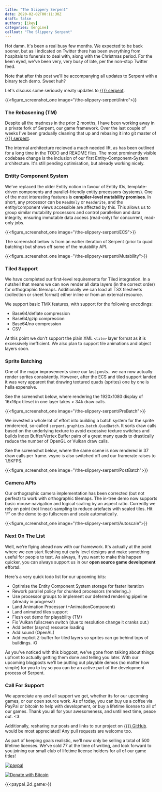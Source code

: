 ```yaml
---
title: "The Slippery Serpent"
date: 2020-02-02T00:11:30Z
draft: false
authors: [ikey]
categories: [engine]
callout: "The Slippery Serpent"
---
```


Hot damn. It's been a real busy few months. We expected to be back sooner, but
as I indicated on Twitter there has been everything from hospitals to funerals
to deal with, along with the Christmas period. For the keen eyed, we've been
very, very busy of late, per the non-stop Twitter feed.

Note that after this post we'll be accompanying all updates to Serpent with
a binary tech demo. Sweet huh?

Let's discuss some seriously meaty updates to [{{<fontawesome fab fa-github>}} serpent](https://github.com/lispysnake/serpent).

{{<figure_screenshot_one image="/the-slippery-serpent/Intro">}}


### The Rebasening (TM)

Despite all the madness in the prior 2 months, I have been working away in a private
fork of Serpent, our game framework. Over the last couple of weeks I've been gradually
cleaning that up and rebasing it into git master of [{{<fontawesome fab fa-github>}} serpent](https://github.com/lispysnake/serpent).

The internal architecture recieved a much needed lift, as has been outlined for a
long time in the TODO and README files. The most prominently visible codebase change
is the inclusion of our first Entity-Component-System architecture. It's still
pending optimisation, but already working nicely.

### Entity Component System

We've replaced the older Entity notion in favour of Entity IDs, template-driven
components and parallel-friendly entity processors (systems). One of the most
interesting features is **compiler-level mutability promises**. In short, any
processor can be `ReadOnly` or `ReadWrite`, and the entity/component views
accessible are affected by this. This allows us to group similar mutability
processors and control parallelism and data integrity, ensuring immutable
data access (read-only) for concurrent, read-only jobs.

{{<figure_screenshot_one image="/the-slippery-serpent/ECS">}}

The screenshot below is from an earlier iteration of Serpent (prior to quad batching)
but shows off some of the mutability API.

{{<figure_screenshot_one image="/the-slippery-serpent/Mutability">}}

### Tiled Support

We have completed our first-level requirements for Tiled integration. In a nutshell
that means we can now render all data layers (in the correct order) for orthographic
tilemaps. Additionally we can load all TSX tilesheets (collection or sheet format)
either inline or from an external resource.

We support basic TMX features, with support for the following encodings:

 - Base64/deflate compression
 - Base64/gzip compression
 - Base64/no compression
 - CSV

At this point we don't support the plain XML `<tile>` layer format as it is
excessively inefficient. We also plan to support tile animations and object
layers soon.

### Sprite Batching

One of the major improvements since our last posts.. we can now actually render
sprites consistently. However, after the ECS and tiled support landed it was
very apparent that drawing textured quads (sprites) one by one is hella expensive.

See the screenshot below, where rendering the 1920x1080 display of 16x16px tileset
in one layer takes > 34k draw calls.

{{<figure_screenshot_one image="/the-slippery-serpent/PreBatch">}}

We invested a whole lot of effort into building a batch system for the sprite
renderered, so-called `serpent.graphics.batch.QuadBatch`. It sorts draw calls
based on the underlying texture to avoid excessive texture switches and builds
Index Buffer/Vertex Buffer pairs of a great many quads to drastically reduce
the number of OpenGL or Vulkan draw calls.

See the screenshot below, where the same scene is now rendered in 37 draw calls
per frame. vsync is also switched off and our framerate raises to 1.5KFPS.

{{<figure_screenshot_one image="/the-slippery-serpent/PostBatch">}}


### Camera APIs

Our orthographic camera implementation has been corrected (but not perfect) to
work with orthographic tilemaps. The in-tree demo now supports basic mouse
navigation and logical scaling by an aspect ratio. Currently we rely on
point (not linear) sampling to reduce artefacts with scaled tiles. Hit 'F'
on the demo to go fullscreen and scale automatically.


{{<figure_screenshot_one image="/the-slippery-serpent/Autoscale">}}

### Next On The List

Well, we're flying ahead now with our framework. It's actually at the point
where we *can* start fleshing out early level designs and make something useful
for people to test. As always, if you want to make this happen quicker, you
can always support us in our **open source game development** efforts!.

Here's a very quick todo list for our upcoming bits:

 - Optimise the Entity Component System storage for faster iteration
 - Rework parallel policy for chunked processors (rendering..)
 - Use processor groups to implement our deferred rendering pipeline (already in progress!)
 - Land Animation Processor (+AnimationComponent)
 - Land animated tiles support
 - Flesh out demo for playability (TM)
 - Fix Vulkan fullscreen switch (due to resolution change it cranks out.)
 - Add better (async) resource loading
 - Add sound (OpenAL)
 - Add explicit Z-buffer for tiled layers so sprites can go behind tops of buildings. :O

As you've noticed with this blogpost, we've gone from talking about things upfront to
actually getting them done and telling you later. With our upcoming blogposts we'll
be putting out playable demos (no matter how simple) for you to try so you can be
an active part of the development process of Serpent.

### Call For Support

We appreciate any and all support we get, whether its for our upcoming games, or our
open source work. As of today, you can buy us a coffee via PayPal or bitcoin to help
with development, or buy a lifetime license to all of our games. Thank you all for
your awesomeness, and until next time, peace out. <3

Additionally, resharing our posts and links to our project on [{{<fontawesome fab fa-github>}} GitHub](https://github.com/lispysnake/serpent). would
be most appreciated! Any pull requests are welcome too.

As part of keeping goals realistic, we'll now only be selling a total of 500
lifetime licenses. We've sold 77 at the time of writing, and look forward to
you joining our small club of lifetime license holders for all of our game
titles!

[![paypal](https://www.paypalobjects.com/en_US/i/btn/btn_donateCC_LG.gif)](https://www.paypal.com/cgi-bin/webscr?cmd=_s-xclick&hosted_button_id=VYHL9CEFSNCVA)

[![Donate with Bitcoin](https://en.cryptobadges.io/badge/small/168AkAQszA7mZSv2epzYoPq4qnefiyhAKG)](https://en.cryptobadges.io/donate/168AkAQszA7mZSv2epzYoPq4qnefiyhAKG)

{{<paypal_2d_game>}}
